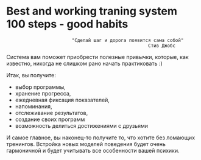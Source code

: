 # Best and working traning system 100 steps - good habits
							"Сделай шаг и дорога появится сама собой"
														Стив Джобс
Система вам поможет приобрести полезные привычки, которые, как известно, никогда не слишком рано начать практиковать :)

Итак, вы получите:

* выбор программы, 
* хранение прогресса, 
* ежедневная фиксация показателей, 
* напоминания, 
* отслеживание результатов, 
* создание своих программ
* возможность делиться достижениями с друзьями

И самое главное, вы наконец-то получите то, что хотите без ломающих тренингов. Встройка новых моделей поведения будет очень гармоничной и будет учитывать все особенности вашей психики.

